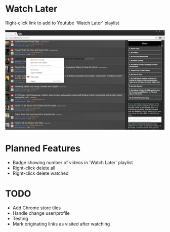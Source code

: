# Watch Later

Right-click link to add to Youtube 'Watch Later' playlist

![Watch Later](/screenshots/menu.png?raw=true "Watch Later")

# Planned Features

* Badge showing number of videos in 'Watch Later' playlist
* Right-click delete all
* Right-click delete watched

# TODO

* Add Chrome store tiles
* Handle change user/profile
* Testing
* Mark originating links as visited after watching
